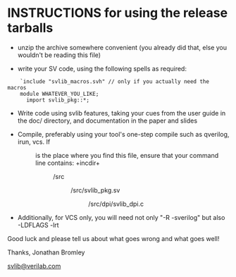 # INSTRUCTIONS for using the release tarballs #

* unzip the archive somewhere convenient (you already did that, else
  you wouldn't be reading this file)

* write your SV code, using the following spells as required:

~~~~
    `include "svlib_macros.svh" // only if you actually need the macros
    module WHATEVER_YOU_LIKE;
      import svlib_pkg::*;
~~~~

* Write code using svlib features, taking your cues from the user guide
  in the doc/ directory, and documentation in the paper and slides

* Compile, preferably using your tool's one-step compile such as
  qverilog, irun, vcs. If <dir> is the place where you find this file,
  ensure that your command line contains:
    +incdir+<dir>/src <dir>/src/svlib_pkg.sv <dir>/src/dpi/svlib_dpi.c

* Additionally, for VCS only, you will need not only "-R -sverilog" but also
    -LDFLAGS -lrt

Good luck and please tell us about what goes wrong and what goes well!

Thanks,
Jonathan Bromley

svlib@verilab.com

